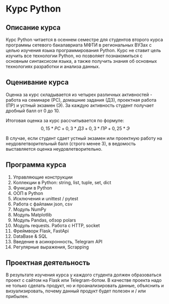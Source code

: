 # Курс Python 

## Описание курса

Курс Python читается в осеннем семестре для студентов второго курса программы сетевого бакалавриата МФТИ в региональных ВУЗах с целью изучения языка программирования Python. Курс не ставит цель изучить все технологии Python, но позволяет познакомиться с основным синтаксисом языка, а также получить знания об основных технологиях разработки и анализа данных.

## Оценивание курса

Оценка за курс складывается из четырех различных активностей - работа на семинаре (РС), домашние задания (ДЗ), проектная работа (ПР) и устный экзамен (Э). За каждую активность студент получает дробный балл от 0 до 10.

Итоговая оценка за курс рассчитывается по формуле: $$0,15 * РС + 0,3 * ДЗ + 0,3 * ПР + 0,25 * Э$$

В случае, если студент сдает устный экзамен или проектную работу на неудовлетворительный балл (строго менее 3), в ведомость выставляется оценка неудовлетворительно.

## Программа курса

01. Управляющие конструкции
02. Коллекции в Python: string, list, tuple, set, dict
03. Функции в Python
04. ООП в Python
05. Исключения и unittest / pytest
06. Работа с файлами json, csv
07. Модуль NumPy
08. Модуль Matplotlib
09. Модуль Pandas, обзор polars
10. Модуль requests. Работа с HTTP, socket
11. Фреймворк Flask, FastApi
12. DataBase & SQL
13. Введение в асинхронность, Telegram API
14. Регулярные выражения, Scrapping

## Проектная деятельность
В результате изучения курса у каждого студента должен образоваться проект с сайтом на Flask или Telegram-ботом. В качестве проекта надо не только сделать продукт, но и проанализировать данные, объяснить и визуализировать, почему данный продукт будет полезен и / или прибылен.

